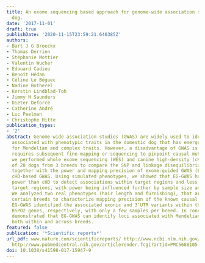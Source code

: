 ```yaml
---
title: An exome sequencing based approach for genome-wide association studies in the
  dog.
date: '2017-11-01'
draft: true
publishDate: '2020-11-15T23:59:21.640385Z'
authors:
- Bart J G Broeckx
- Thomas Derrien
- Stéphanie Mottier
- Valentin Wucher
- Edouard Cadieu
- Benoît Hédan
- Céline Le Béguec
- Nadine Botherel
- Kerstin Lindblad-Toh
- Jimmy H Saunders
- Dieter Deforce
- Catherine André
- Luc Peelman
- Christophe Hitte
publication_types:
- '2'
abstract: Genome-wide association studies (GWAS) are widely used to identify loci
  associated with phenotypic traits in the domestic dog that has emerged as a model
  for Mendelian and complex traits. However, a disadvantage of GWAS is that it always
  requires subsequent fine-mapping or sequencing to pinpoint causal mutations. Here,
  we performed whole exome sequencing (WES) and canine high-density (cHD) SNP genotyping
  of 28 dogs from 3 breeds to compare the SNP and linkage disequilibrium characteristics
  together with the power and mapping precision of exome-guided GWAS (EG-GWAS) versus
  cHD-based GWAS. Using simulated phenotypes, we showed that EG-GWAS has a higher
  power than cHD to detect associations within target regions and less power outside
  target regions, with power being influenced further by sample size and SNP density.
  We analyzed two real phenotypes (hair length and furnishing), that are fixed in
  certain breeds to characterize mapping precision of the known causal mutations.
  EG-GWAS identified the associated exonic and 3'UTR variants within the FGF5 and
  RSPO2 genes, respectively, with only a few samples per breed. In conclusion, we
  demonstrated that EG-GWAS can identify loci associated with Mendelian phenotypes
  both within and across breeds.
featured: false
publication: '*Scientific reports*'
url_pdf: www.nature.com/scientificreports/ http://www.ncbi.nlm.nih.gov/pubmed/29142306
  http://www.pubmedcentral.nih.gov/articlerender.fcgi?artid=PMC5688105
doi: 10.1038/s41598-017-15947-9
---
```


